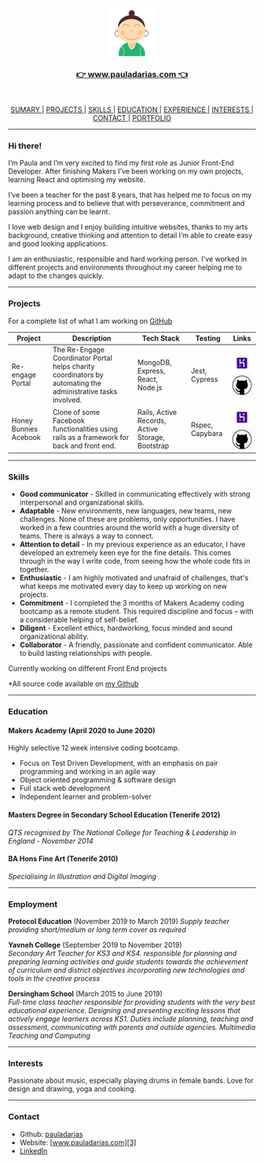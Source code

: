  <br>
<p align="center">
  <a href="https://www.pauladarias.com">
    <img  src="https://github.com/pauladarias/CV/blob/master/images%20/paula_white.png" alt="Paula" width="20%">                                                                                                                          
    <h3 align="center" style="color: green" >👉  www.pauladarias.com  👈 </h3></a>

</p>

<br>

<div align="center">
  
[ SUMARY ](#sumary) |
[ PROJECTS ](#projects) |
[ SKILLS ](#skills) |
[ EDUCATION ](#education) |
[ EXPERIENCE ](#experience) |
[ INTERESTS ](#interests) |
[ CONTACT ](#contact)  |
[ PORTFOLIO ](https://www.pauladarias.com)

</div>

---

### <a name="summary">Hi there!</a>


I’m Paula and I’m very excited to find my first role as Junior Front-End Developer. After finishing Makers I’ve been working on my own projects, learning React and optimising my website. 

I’ve been a teacher for the past 8 years, that has helped me to focus on my learning process and to believe that with perseverance, commitment and passion anything can be learnt. 

I love web design and I enjoy building intuitive websites, thanks to my arts background, creative thinking and attention to detail I’m able to create easy and good looking applications. 

I am an enthusiastic, responsible and hard working person. I've worked in different projects and environments throughout my career helping me to adapt to the changes quickly.


---

### <a name="PROJECTS">Projects</a>

For a complete list of what I am working on [GitHub](https://github.com/pauladarias)

| Project               | Description                                                                                                  | Tech Stack                                       | Testing         | Links                                                                                                                                                                                                                                                                                                                                                                     |
| --------------------- | ------------------------------------------------------------------------------------------------------------ | ------------------------------------------------ | --------------- | ------------------------------------------------------------------------------------------------------------------------------------------------------------------------------------------------------------------------------------------------------------------------------------------------------------------------------------------------------------------------- |
| Re-engage Portal      | The Re-Engage Coordinator Portal helps charity coordinators by automating the administrative tasks involved. | MongoDB, Express, React, Node.js                 | Jest, Cypress   | <a href="https://charity2020.herokuapp.com/admin/login"><img alt="heroku" src="https://github.com/pauladarias/CV/blob/master/images%20/heroku_logo.png" height="42" width="42"> </a><a href="https://github.com/Tracht/charity-apr2020"><img alt="github" src="https://github.com/pauladarias/CV/blob/master/images%20/github_logo.png" height="42" width="42"> </a>      |
| Honey Bunnies Acebook | Clone of some Facebook functionalities using rails as a framework for back and front end.                    | Rails, Active Records, Active Storage, Bootstrap | Rspec, Capybara | <a href="https://acebook-honeybunnies.herokuapp.com/"><img alt="heroku" src="https://github.com/pauladarias/CV/blob/master/images%20/heroku_logo.png" height="42" width="42"> </a><a href="https://github.com/cmb84scd/acebook-HoneyBunnies"><img alt="github" src="https://github.com/pauladarias/CV/blob/master/images%20/github_logo.png" height="42" width="42"> </a> |

---

### <a name="skills">Skills</a>

- **Good communicator** - Skilled in communicating effectively with strong interpersonal and organizational skills.
- **Adaptable** - New environments, new languages, new teams, new challenges. None of these are problems, only opportunities. I have worked in a few countries around the world with a huge diversity of teams. There is always a way to connect.
- **Attention to detail** - In my previous experience as an educator, I have developed an extremely keen eye for the fine details. This comes through in the way I write code, from seeing how the whole code fits in together.
- **Enthusiastic** - I am highly motivated and unafraid of challenges, that's what keeps me motivated every day to keep up working on new projects.
- **Commitment** - I completed the 3 months of Makers Academy coding bootcamp as a remote student. This required discipline and focus – with a considerable helping of self-belief.
- **Diligent** - Excellent ethics, hardworking, focus minded and sound organizational ability.
- **Collaborator** - A friendly, passionate and confident communicator. Able to build lasting relationships with people.

Currently working on different Front End projects

\*All source code available on [my Github](https://github.com/pauladarias)

---

### <a name="education">Education</a>

#### Makers Academy (April 2020 to June 2020)

Highly selective 12 week intensive coding bootcamp.

- Focus on Test Driven Development, with an emphasis on pair programming and working in an agile way
- Object oriented programming & software design
- Full stack web development
- Independent learner and problem-solver

#### Masters Degree in Secondary School Education (Tenerife 2012)

_QTS recognised by The National College for Teaching & Leadership in England - November 2014_

#### BA Hons Fine Art (Tenerife 2010)

_Specialising in Illustration and Digital Imaging_

---

### <a name="employment">Employment</a>

**Protocol Education** (November 2019 to March 2019)
_Supply teacher providing short/medium or long
term cover as required_

**Yavneh College** (September 2019 to November 2019)  
_Secondary Art Teacher for KS3 and KS4. responsible for planning and preparing learning activities and guide students towards the achievement of curriculum and district objectives incorporating new technologies and tools in the creative process_

**Dersingham School** (March 2015 to June 2019)  
_Full-time class teacher responsible for providing students with the very best educational experience. Designing and presenting exciting lessons that actively engage learners across KS1. Duties include planning, teaching and assessment, communicating with parents and outside agencies. Multimedia Teaching and Computing_

---

### <a name="interests">Interests</a>

Passionate about music, especially playing drums in female bands. Love for design and drawing, yoga and cooking.

---

### <a name="contact">Contact</a>

- Github: [pauladarias][1]
- Website: [www.pauladarias.com][3]
- [LinkedIn](https://www.linkedin.com/in/paula-darias-a10317117/)

[1]: https://github.com/pauladarias
[2]: https://www.linkedin.com/in/paula-darias-a10317117/
[3]: https://www.pauladarias.com/
